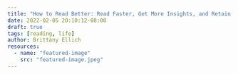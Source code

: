 ```yaml
---
title: "How to Read Better: Read Faster, Get More Insights, and Retain Them"
date: 2022-02-05 20:10:12-08:00
draft: true
tags: [reading, life]
author: Brittany Ellich
resources:
  - name: "featured-image"
    src: "featured-image.jpeg"
---
```

